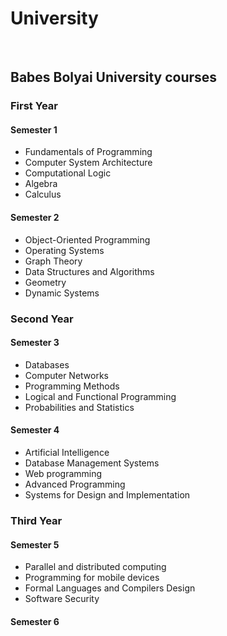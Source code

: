 <h1>University</h1>
<br>
<h2>Babes Bolyai University courses</h2>
<h3>First Year</h3>
<h4>Semester 1</h4>
<ul>
  <li>Fundamentals of Programming</li>
  <li>Computer System Architecture</li>
  <li>Computational Logic</li>
  <li>Algebra</li>
  <li>Calculus</li>
</ul>
<h4>Semester 2</h4>
<ul>
  <li>Object-Oriented Programming</li>
  <li>Operating Systems</li>
  <li>Graph Theory</li>
  <li>Data Structures and Algorithms</li>
  <li>Geometry</li>
  <li>Dynamic Systems</li>
</ul>
<h3>Second Year</h3>
<h4>Semester 3</h4>
<ul>
  <li>Databases</li>
  <li>Computer Networks</li>
  <li>Programming Methods</li>
  <li>Logical and Functional Programming</li>
  <li>Probabilities and Statistics</li>
</ul>
<h4>Semester 4</h4>
<ul>
  <li>Artificial Intelligence</li>
  <li>Database Management Systems</li>
  <li>Web programming</li>
  <li>Advanced Programming</li>
  <li>Systems for Design and Implementation</li>
</ul>
<h3>Third Year</h3>
<h4>Semester 5</h4>
<ul>
  <li>Parallel and distributed computing</li>
  <li>Programming for mobile devices</li>
  <li>Formal Languages and Compilers Design</li>
  <li>Software Security</li>
</ul>
<h4>Semester 6</h4>
<ul>

</ul>
